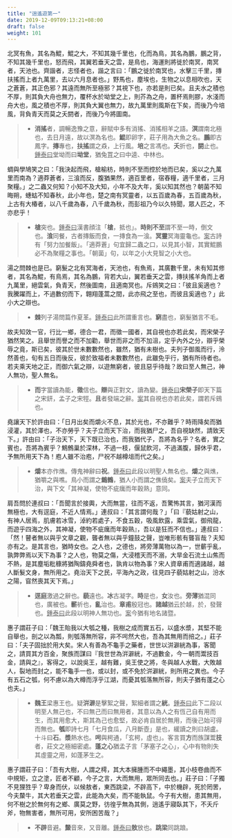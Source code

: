 ```yaml
---
title: "逍遙遊第一"
date: 2019-12-09T09:13:21+08:00
draft: false
weight: 101
---
```




北冥有魚，其名為鯤，鯤之大，不知其幾千里也，化而為鳥，其名為鵬，鵬之背，不知其幾千里也，怒而飛，其翼若垂天之雲，是鳥也，海運則將徙於南冥，南冥者，天池也。齊諧者，志怪者也，諧之言曰：「鵬之徙於南冥也，水擊三千里，摶扶搖而上者九萬里，去以六月息者也。」野馬也，塵埃也，生物之以息相吹也，天之蒼蒼，其正色邪？其遠而無所至極邪？其視下也，亦若是則已矣。且夫水之積也不厚，則其負大舟也無力，覆杯水於坳堂之上，則芥為之舟，置杯焉則膠，水淺而舟大也，風之積也不厚，則其負大翼也無力，故九萬里則風斯在下矣，而後乃今培風，背負青天而莫之夭閼者，而後乃今將圖南。

> - **消搖**者，調暢逸豫之意，辭賦中多有消搖、消搖相羊之語。**溟**謂南北極也，去日月遠，故以溟為名也。**鯤**即卵字，莊子用為大魚之名。**鵬**即古鳳字。**摶**專也，**扶搖**謂之猋，上行風。**培**之言馮也。**夭**折也，**閼**止也。<u>鍾泰曰</u>堂坳而曰**坳堂**，猶兔罝之曰中逵、中林也。



蜩與學鳩笑之曰：「我決起而飛，槍榆枋，時則不至而控於地而已矣，奚以之九萬里而南為？適莽蒼者，三湌而反，腹猶果然，適百里者，宿舂糧，適千里者，三月聚糧。」之二蟲又何知？小知不及大知，小年不及大年，奚以知其然也？朝菌不知晦朔，蟪蛄不知春秋，此小年也，楚之南有冥靈者，以五百歲為春，五百歲為秋，上古有大椿者，以八千歲為春，八千歲為秋，而彭祖乃今以久特聞，眾人匹之，不亦悲乎！

> - **槍**突也。<u>鍾泰曰</u>漢書顔注「**槍**，抵也」。**時則不至**謂不至一時，倒文也。**湌**同餐，古者摶飯而食，一摶食為一湌。**冥靈**冥海靈龜也。<u>案</u>古詩有「努力加餐飯」。「適莽蒼」句宜歸二蟲之口，以見其小智，其實鯤鵬必不為聚糧之事也。「朝菌」句，以年之小大見智之小大也。



湯之問棘也是已。窮髮之北有冥海者，天池也，有魚焉，其廣數千里，未有知其修者，其名為鯤，有鳥焉，其名為鵬，背若大山，翼若垂天之雲，摶扶搖羊角而上者九萬里，絕雲氣，負青天，然後圖南，且適南冥也。斥鴳笑之曰：「彼且奚適也？我騰躍而上，不過數仞而下，翺翔蓬蒿之間，此亦飛之至也，而彼且奚適也？」此小大之辯也。

> - **棘**列子湯問篇作夏革。<u>鍾泰曰</u>此所謂重言也。**窮**盡也，窮髮猶言不毛。



故夫知效一官，行比一鄉，德合一君，而徵一國者，其自視也亦若此矣，而宋榮子猶然笑之。且舉世而譽之而不加勸，舉世而非之而不加沮，定乎內外之分，辯乎榮辱之竟，斯已矣，彼其於世未數數然也，雖然，猶有未樹也。夫列子御風而行，泠然善也，旬有五日而後反，彼於致福者未數數然也，此雖免乎行，猶有所待者也。若夫乘天地之正，而御六氣之辯，以遊無窮者，彼且惡乎待哉？故曰至人無己，神人無功，聖人無名。

> - **而**字當讀為能，**徵**信也。**辯**與正對文，讀為變。<u>鍾泰曰</u>**宋榮子**即天下篇之宋鈃，孟子之宋牼。**且**者發端之辭。<u>案</u>其自視也亦若此矣，謂若斥鴳也。



堯讓天下於許由曰：「日月出矣而爝火不息，其於光也，不亦難乎？時雨降矣而猶浸灌，其於澤也，不亦勞乎？夫子立而天下治，而我猶尸之，吾自視缺然，請致天下。」許由曰：「子治天下，天下既已治也，而我猶代子，吾將為名乎？名者，實之賓也，吾將為賓乎？鷦鷯巢於深林，不過一枝，偃鼠飲河，不過滿腹，歸休乎君，予無所用天下為！庖人雖不治庖，尸祝不越樽俎而代之矣。」

> - **爝**本亦作燋。傳鬼神辭曰**祝**。<u>鍾泰曰</u>此段以明聖人無名也。**爝**之與燋，猶嚼之與噍。鳥小而謂之**鷦鷯**，猶人小而謂之僬僥矣。<u>案</u>夫子立而天下治，與下文「其神凝，使物不疵癘而年穀熟」意同。



肩吾問於連叔曰：「吾聞言於接輿，大而無當，往而不返，吾驚怖其言，猶河漢而無極也，大有逕庭，不近人情焉。」連叔曰：「其言謂何哉？」「曰『藐姑射之山，有神人居焉，肌膚若冰雪，淖約若處子，不食五穀，吸風飲露，乘雲氣，御飛龍，而遊乎四海之外，其神凝，使物不疵癘而年穀熟』，吾以是狂而不信也。」連叔曰：「然！瞽者無以與乎文章之觀，聾者無以與乎鐘鼓之聲，豈唯形骸有聾盲哉？夫知亦有之。是其言也，猶時女也。之人也，之德也，將旁薄萬物以為一，世蘄乎亂，孰弊弊焉以天下為事？之人也，物莫之傷，大浸稽天而不溺，大旱金石流土山焦而不熱，是其塵垢粃穅將猶陶鑄堯舜者也，孰肯以物為事？宋人資章甫而適諸越，越人斷髮文身，無所用之。堯治天下之民，平海內之政，往見四子藐姑射之山，汾水之陽，窅然喪其天下焉。」

> - **逕庭**激過之辭也。**藐**遠也。**冰**古凝字。**時**是也，**女**汝也。**旁薄**猶混同也，廣被也。**蘄**祈也，**亂**治也。**章甫**殷冠也。**諸越**猶云於越，於，發聲也。<u>鍾泰曰</u>此段以明神人無功也。<u>案</u>今猶有地名諸暨。



惠子謂莊子曰：「魏王貽我以大瓠之種，我樹之成而實五石，以盛水漿，其堅不能自舉也，剖之以為瓢，則瓠落無所容，非不呺然大也，吾為其無用而掊之。」莊子曰：「夫子固拙於用大矣。宋人有善為不龜手之藥者，世世以洴澼絖為事，客聞之，請買其方百金，聚族而謀曰『我世世為洴澼絖，不過數金，今一朝而鬻技百金，請與之』，客得之，以說吳王，越有難，吳王使之將，冬與越人水戰，大敗越人，裂地而封之，能不龜手一也，或以封，或不免於洴澼絖，則所用之異也。今子有五石之瓠，何不慮以為大樽而浮乎江湖，而憂其瓠落無所容，則夫子猶有蓬之心也夫。」

> - **魏王**梁惠王也。疑**洴澼**是擊絮之聲，絮細者謂之**絖**。<u>鍾泰曰</u>此下二段以明至人無己也，不曰無己而曰無用者，其意以為人之有恆己自有用而生，而其用愈大，斯其為己也愈堅，故必肯自居於無用，而後己始可得而無也。**瓠**即詩七月「七月食瓜，八月斷壺」是也，緩讀之則曰胡盧。十斗曰**石**。**漿**熱水也。**呺**與枵通，「玄枵，虛也」。客言買**方**而族謀鬻**技**者，莊文之極細密處。**蓬之心**猶孟子言「茅塞子之心」，心中有物則失其虛靈之用，如蓬茅生之。



惠子謂莊子曰：「吾有大樹，人謂之樗，其大本擁腫而不中繩墨，其小枝卷曲而不中規矩，立之塗，匠者不顧，今子之言，大而無用，眾所同去也。」莊子曰：「子獨不見狸狌乎？卑身而伏，以候敖者，東西跳梁，不辟高下，中於機辟，死於罔罟，今夫斄牛，其大若垂天之雲，此能為大矣，而不能執鼠。今子有大樹，患其無用，何不樹之於無何有之鄉、廣莫之野，彷徨乎無為其側，逍遙乎寢臥其下，不夭斤斧，物無害者，無所可用，安所困苦哉？」

> - **不辟**音避。**斄**音來，又音離。<u>鍾泰曰</u>**敖**放也。**跳梁**同跳踉。